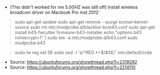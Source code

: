 * (This didn't worked for me 5.0GHZ was still off) Install wireless broadcom driver on Macbook Pro mid 2012:

> sudo apt-get update
> sudo apt-get remove --purge bcmwl-kernel-source
> sudo rm /etc/modprobe.d/blacklist-bcm43.conf
> sudo apt-get install b43-fwcutter firmware-b43-installer
> echo "options b43 nohwcrypt=1" | sudo tee -a /etc/modprobe.d/b43.conf
> sudo modprobe b43

> sudo iw reg set SE
> sudo sed -i 's/^REG.*=$/&SE/' /etc/default/crda

- Source: https://ubuntuforums.org/showthread.php?t=2319292
- Source: https://ubuntuforums.org/showthread.php?t=2214110
